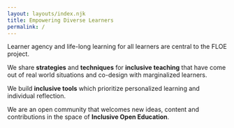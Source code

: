 ```yaml
---
layout: layouts/index.njk
title: Empowering Diverse Learners
permalink: /
---
```


Learner agency and life-long learning for all learners are central to the FLOE project.

We share **strategies** and **techniques** for **inclusive teaching** that have come out of real world situations and
co-design with marginalized learners.

We build **inclusive tools** which prioritize personalized learning and individual reflection.

We are an open community that welcomes new ideas, content and contributions in the space of
**Inclusive Open Education**.
